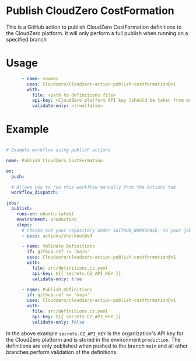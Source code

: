 # Publish CloudZero CostFormation

This is a GitHub action to publish CloudZero CostFormation definitions to the CloudZero platform.
It will only perform a full publish when running on a specified branch

# Usage

```yaml
      - name: <name>
        uses: Cloudzero/cloudzero-action-publish-costformation@v1
        with:
          file: <path to definitions file>
          api-key: <CloudZero platform API key (should be taken from environment secrets)>
          validate-only: <true|false>
```

# Example

```yaml

# Example workflow using publish actions

name: Publish CloudZero CostFormation

on:
  push:

  # Allows you to run this workflow manually from the Actions tab
  workflow_dispatch:

jobs:
  publish:
    runs-on: ubuntu-latest
    environment: production
    steps:
      # Checks-out your repository under $GITHUB_WORKSPACE, so your job can access it
      - uses: actions/checkout@v3

      - name: Validate Definitions
        if: github.ref != 'main'
        uses: Cloudzero/cloudzero-action-publish-costformation@v1
        with:
          file: src/definitions.cz.yaml
          api-key: ${{ secrets.CZ_API_KEY }}
          validate-only: true

      - name: Publish Definitions
        if: github.ref == 'main'
        uses: Cloudzero/cloudzero-action-publish-costformation@v1
        with:
          file: src/definitions.cz.yaml
          api-key: ${{ secrets.CZ_API_KEY }}
          validate-only: false

```

In the above example `secrets.CZ_API_KEY` is the organization's API key for the CloudZero platform and is stored in the environment `production`.
The definitions are only published when pushed to the branch `main` and all other branches perform validation of the definitions.
